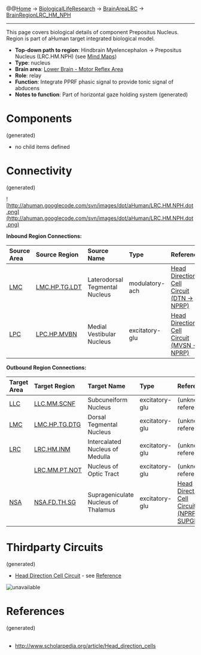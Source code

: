 @@[Home](Home.md) -> [BiologicalLifeResearch](BiologicalLifeResearch.md) -> [BrainAreaLRC](BrainAreaLRC.md) -> [BrainRegionLRC\_HM\_NPH](BrainRegionLRC_HM_NPH.md)

---


This page covers biological details of component Prepositus Nucleus.
Region is part of aHuman target integrated biological model.

  * **Top-down path to region**: Hindbrain Myelencephalon -> Prepositus Nucleus (LRC.HM.NPH) (see [Mind Maps](OverallMindMaps.md))
  * **Type**: nucleus
  * **Brain area**: [Lower Brain - Motor Reflex Area](BrainAreaLRC.md)
  * **Role**: relay
  * **Function**: Integrate PPRF phasic signal to provide tonic signal of abducens
  * **Notes to function**: Part of horizontal gaze holding system
(generated)
# Components #
(generated)


  * no child items defined

# Connectivity #
(generated)


![http://ahuman.googlecode.com/svn/images/dot/aHuman/LRC.HM.NPH.dot.png](http://ahuman.googlecode.com/svn/images/dot/aHuman/LRC.HM.NPH.dot.png)

**Inbound Region Connections:**

| **Source Area** | **Source Region** | **Source Name** | **Type** | **Reference** |
|:----------------|:------------------|:----------------|:---------|:--------------|
| [LMC](BrainAreaLMC.md) | [LMC.HP.TG.LDT](BrainRegionLMC_HP_TG_LDT.md) | Laterodorsal Tegmental Nucleus | modulatory-ach | [Head Direction Cell Circuit (DTN -> NPRP)](http://www.scholarpedia.org/article/Head_direction_cells) |
| [LPC](BrainAreaLPC.md) | [LPC.HP.MVBN](BrainRegionLPC_HP_MVBN.md) | Medial Vestibular Nucleus | excitatory-glu | [Head Direction Cell Circuit (MVSN -> NPRP)](http://www.scholarpedia.org/article/Head_direction_cells) |

**Outbound Region Connections:**

| **Target Area** | **Target Region** | **Target Name** | **Type** | **Reference** |
|:----------------|:------------------|:----------------|:---------|:--------------|
| [LLC](BrainAreaLLC.md) | [LLC.MM.SCNF](BrainRegionLLC_MM_SCNF.md) | Subcuneiform Nucleus | excitatory-glu | (unknown reference) |
| [LMC](BrainAreaLMC.md) | [LMC.HP.TG.DTG](BrainRegionLMC_HP_TG_DTG.md) | Dorsal Tegmental Nucleus | excitatory-glu | (unknown reference) |
| [LRC](BrainAreaLRC.md) | [LRC.HM.INM](BrainRegionLRC_HM_INM.md) | Intercalated Nucleus of Medulla | excitatory-glu | (unknown reference) |
|                 | [LRC.MM.PT.NOT](BrainRegionLRC_MM_PT_NOT.md) | Nucleus of Optic Tract | excitatory-glu | (unknown reference) |
| [NSA](BrainAreaNSA.md) | [NSA.FD.TH.SG](BrainRegionNSA_FD_TH_SG.md) | Suprageniculate Nucleus of Thalamus | excitatory-glu | [Head Direction Cell Circuit (NPRP -> SUPGEN)](http://www.scholarpedia.org/article/Head_direction_cells) |

# Thirdparty Circuits #
(generated)

  * [Head Direction Cell Circuit](http://www.scholarpedia.org/w/images/6/63/Taube_Figure_5a.png) - see [Reference](http://www.scholarpedia.org/article/Head_direction_cells)

<img src='http://www.scholarpedia.org/w/images/6/63/Taube_Figure_5a.png' alt='unavailable'>


<h1>References</h1>
(generated)<br>
<br>
<ul><li><a href='http://www.scholarpedia.org/article/Head_direction_cells'>http://www.scholarpedia.org/article/Head_direction_cells</a></li></ul>
